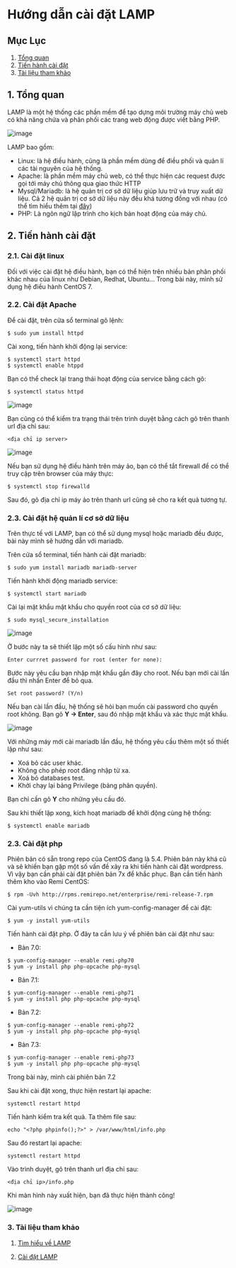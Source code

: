 Hướng dẫn cài đặt LAMP
===
## Mục Lục
1. [Tổng quan](#1-Tổng-quan)
2. [Tiến hành cài đặt](#2-tiến-hành-cài-đặt)
3. [Tài liệu tham khảo](#3-tài-liệu-tham-khảo)
## 1. Tổng quan

LAMP là một hệ thống các phần mềm để tạo dựng môi trường máy chủ web có khả năng chứa và phân phối các trang web động được viết bằng PHP.

![image](../images/lamp01.png)

LAMP bao gồm:
- Linux: là hệ điều hành, cũng là phần mềm dùng để điều phối và quản lí các tài nguyên của hệ thống.
- Apache: là phần mềm máy chủ web, có thể thực hiện các request được gọi tới máy chủ thông qua giao thức HTTP 
- Mysql/Mariadb: là hệ quản trị cơ sở dữ liệu giúp lưu trữ và truy xuất dữ liệu. Cả 2 hệ quản trị cơ sở dữ liệu này đều khá tương đồng với nhau (có thể tìm hiểu thêm tại [đây](https://www.eversql.com/mariadb-vs-mysql/))
- PHP: Là ngôn ngữ lập trình cho kịch bản hoạt động của máy chủ.
## 2. Tiến hành cài đặt

### 2.1. Cài đặt linux

Đối với việc cài đặt hệ điều hành, bạn có thể hiện trên nhiều bản phân phối khác nhau của linux như Debian, Redhat, Ubuntu... Trong bài này, mình sử dụng hệ điều hành CentOS 7.

### 2.2. Cài đặt Apache

Để cài đặt, trên cửa sổ terminal gõ lệnh:
```
$ sudo yum install httpd
```

Cài xong, tiến hành khởi động lại service:

```
$ systemctl start httpd
$ systemctl enable htppd
```

Bạn có thể check lại trang thái hoạt động của service bằng cách gõ:

```
$ systemctl status httpd
```

![image](../images/lamp02.png)

Bạn cũng có thể kiểm tra trạng thái trên trình duyệt bằng cách gõ trên thanh url địa chỉ sau:
```
<địa chỉ ip server>
```

![image](../images/lamp03.png)

Nếu bạn sử dụng hệ điều hành trên máy ảo, bạn có thể tắt firewall để có thể truy cập trên browser của máy thực:

```
$ systemctl stop firewalld
```

Sau đó, gõ địa chỉ ip máy ảo trên thanh url cũng sẽ cho ra kết quả tương tự.

### 2.3. Cài đặt hệ quản lí cơ sở dữ liệu

Trên thực tế với LAMP, bạn có thể sử dụng mysql hoặc mariadb đều được, bài này mình sẽ hướng dẫn với mariadb.

Trên cửa sổ terminal, tiến hành cài đặt mariadb:
```
$ sudo yum install mariadb mariadb-server
```

Tiến hành khởi động mariadb service:
```
$ systemctl start mariadb
```

Cài lại mật khẩu mật khẩu cho quyền root của cơ sở dữ liệu:
```
$ sudo mysql_secure_installation
```

![image](../images/lamp04.png)

Ở bước này ta sẽ thiết lập một số cấu hình như sau:

```
Enter currret password for root (enter for none):
```

Bước này yêu cầu bạn nhập mật khẩu gần đây cho root. Nếu bạn mới cài lần đầu thì nhấn Enter để bỏ qua.

```
Set root password? (Y/n)
```

Nếu bạn cài lần đầu, hệ thống sẽ hỏi bạn muốn cài password cho quyền root không. Bạn gõ **Y -> Enter**, sau đó nhập mật khẩu và xác thực mật khẩu.

![image](../images/lamp05.png)

Với những máy mới cài mariadb lần đầu, hệ thống yêu cầu thêm một số thiết lập như sau:
- Xoá bỏ các user khác.
- Không cho phép root đăng nhập từ xa.
- Xoá bỏ databases test.
- Khởi chạy lại bảng Privilege (bảng phân quyền).

Bạn chỉ cần gõ **Y** cho những yêu cầu đó.

Sau khi thiết lập xong, kích hoạt mariadb để khởi động cùng hệ thống:
```
$ systemctl enable mariadb
```

### 2.3. Cài đặt php

Phiên bản có sẵn trong repo của CentOS đang là 5.4. Phiên bản này khá cũ và sẽ khiến bạn gặp một số vấn đề xảy ra khi tiến hành cài đặt wordpress. Vì vậy bạn cần phải cài đặt phiên bản 7x để khắc phục. Bạn cần tiến hành thêm kho vào Remi CentOS:
```
$ rpm -Uvh http://rpms.remirepo.net/enterprise/remi-release-7.rpm
```

Cài yum-utils vì chúng ta cần tiện ích yum-config-manager để cài đặt:
```
$ yum -y install yum-utils
```

Tiến hành cài đặt php. Ở đây ta cần lưu ý về phiên bản cài đặt như sau:
- Bản 7.0:
```
$ yum-config-manager --enable remi-php70
$ yum -y install php php-opcache php-mysql
```

- Bản 7.1:
```
$ yum-config-manager --enable remi-php71
$ yum -y install php php-opcache php-mysql
```
- Bản 7.2:
```
$ yum-config-manager --enable remi-php72
$ yum -y install php php-opcache php-mysql
``` 

- Bản 7.3:
```
$ yum-config-manager --enable remi-php73
$ yum -y install php php-opcache php-mysql
```

Trong bài này, mình cài phiên bản 7.2

Sau khi cài đặt xong, thực hiện restart lại apache:

```
systemctl restart httpd
```

Tiến hành kiểm tra kết quả. Ta thêm file sau:

```
echo "<?php phpinfo();?>" > /var/www/html/info.php
```

Sau đó restart lại apache:
```
systemctl restart httpd
```

Vào trình duyệt, gõ trên thanh url địa chỉ sau:

```
<địa chỉ ip>/info.php
```

Khi màn hình này xuất hiện, bạn đã thực hiện thành công!

![image](../images/lamp06.png)

### 3. Tài liệu tham khảo

1. [Tìm hiểu về LAMP](https://en.wikipedia.org/wiki/LAMP_(software_bundle))

2. [Cài đặt LAMP](https://www.howtoforge.com/tutorial/centos-lamp-server-apache-mysql-php/)
